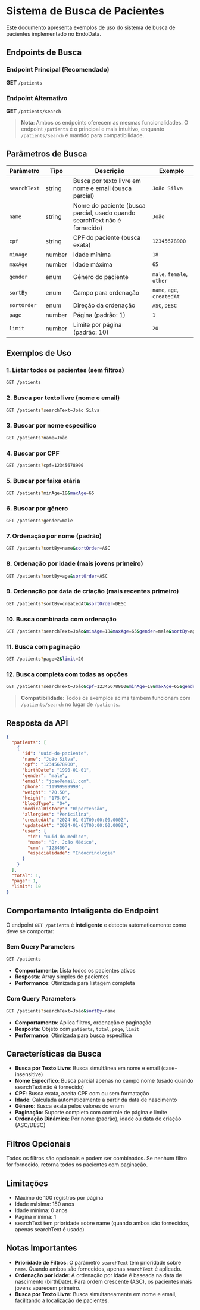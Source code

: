 # Sistema de Busca de Pacientes

Este documento apresenta exemplos de uso do sistema de busca de pacientes implementado no EndoData.

## Endpoints de Busca

### Endpoint Principal (Recomendado)
**GET** `/patients`

### Endpoint Alternativo
**GET** `/patients/search`

> **Nota**: Ambos os endpoints oferecem as mesmas funcionalidades. O endpoint `/patients` é o principal e mais intuitivo, enquanto `/patients/search` é mantido para compatibilidade.

## Parâmetros de Busca

| Parâmetro | Tipo | Descrição | Exemplo |
|-----------|------|-----------|---------|
| `searchText` | string | Busca por texto livre em nome e email (busca parcial) | `João Silva` |
| `name` | string | Nome do paciente (busca parcial, usado quando searchText não é fornecido) | `João` |
| `cpf` | string | CPF do paciente (busca exata) | `12345678900` |
| `minAge` | number | Idade mínima | `18` |
| `maxAge` | number | Idade máxima | `65` |
| `gender` | enum | Gênero do paciente | `male`, `female`, `other` |
| `sortBy` | enum | Campo para ordenação | `name`, `age`, `createdAt` |
| `sortOrder` | enum | Direção da ordenação | `ASC`, `DESC` |
| `page` | number | Página (padrão: 1) | `1` |
| `limit` | number | Limite por página (padrão: 10) | `20` |

## Exemplos de Uso

### 1. Listar todos os pacientes (sem filtros)
```bash
GET /patients
```

### 2. Busca por texto livre (nome e email)
```bash
GET /patients?searchText=João Silva
```

### 3. Buscar por nome específico
```bash
GET /patients?name=João
```

### 4. Buscar por CPF
```bash
GET /patients?cpf=12345678900
```

### 5. Buscar por faixa etária
```bash
GET /patients?minAge=18&maxAge=65
```

### 6. Buscar por gênero
```bash
GET /patients?gender=male
```

### 7. Ordenação por nome (padrão)
```bash
GET /patients?sortBy=name&sortOrder=ASC
```

### 8. Ordenação por idade (mais jovens primeiro)
```bash
GET /patients?sortBy=age&sortOrder=ASC
```

### 9. Ordenação por data de criação (mais recentes primeiro)
```bash
GET /patients?sortBy=createdAt&sortOrder=DESC
```

### 10. Busca combinada com ordenação
```bash
GET /patients?searchText=João&minAge=18&maxAge=65&gender=male&sortBy=age&sortOrder=DESC
```

### 11. Busca com paginação
```bash
GET /patients?page=2&limit=20
```

### 12. Busca completa com todas as opções
```bash
GET /patients?searchText=João&cpf=12345678900&minAge=18&maxAge=65&gender=male&sortBy=createdAt&sortOrder=DESC&page=1&limit=10
```

> **Compatibilidade**: Todos os exemplos acima também funcionam com `/patients/search` no lugar de `/patients`.

## Resposta da API

```json
{
  "patients": [
    {
      "id": "uuid-do-paciente",
      "name": "João Silva",
      "cpf": "12345678900",
      "birthDate": "1990-01-01",
      "gender": "male",
      "email": "joao@email.com",
      "phone": "11999999999",
      "weight": "70.50",
      "height": "175.0",
      "bloodType": "O+",
      "medicalHistory": "Hipertensão",
      "allergies": "Penicilina",
      "createdAt": "2024-01-01T00:00:00.000Z",
      "updatedAt": "2024-01-01T00:00:00.000Z",
      "user": {
        "id": "uuid-do-medico",
        "name": "Dr. João Médico",
        "crm": "123456",
        "especialidade": "Endocrinologia"
      }
    }
  ],
  "total": 1,
  "page": 1,
  "limit": 10
}
```

## Comportamento Inteligente do Endpoint

O endpoint `GET /patients` é **inteligente** e detecta automaticamente como deve se comportar:

### Sem Query Parameters
```bash
GET /patients
```
- **Comportamento**: Lista todos os pacientes ativos
- **Resposta**: Array simples de pacientes
- **Performance**: Otimizada para listagem completa

### Com Query Parameters
```bash
GET /patients?searchText=João&sortBy=name
```
- **Comportamento**: Aplica filtros, ordenação e paginação
- **Resposta**: Objeto com `patients`, `total`, `page`, `limit`
- **Performance**: Otimizada para busca específica

## Características da Busca

- **Busca por Texto Livre**: Busca simultânea em nome e email (case-insensitive)
- **Nome Específico**: Busca parcial apenas no campo nome (usado quando searchText não é fornecido)
- **CPF**: Busca exata, aceita CPF com ou sem formatação
- **Idade**: Calculada automaticamente a partir da data de nascimento
- **Gênero**: Busca exata pelos valores do enum
- **Paginação**: Suporte completo com controle de página e limite
- **Ordenação Dinâmica**: Por nome (padrão), idade ou data de criação (ASC/DESC)

## Filtros Opcionais

Todos os filtros são opcionais e podem ser combinados. Se nenhum filtro for fornecido, retorna todos os pacientes com paginação.

## Limitações

- Máximo de 100 registros por página
- Idade máxima: 150 anos
- Idade mínima: 0 anos
- Página mínima: 1
- searchText tem prioridade sobre name (quando ambos são fornecidos, apenas searchText é usado)

## Notas Importantes

- **Prioridade de Filtros**: O parâmetro `searchText` tem prioridade sobre `name`. Quando ambos são fornecidos, apenas `searchText` é aplicado.
- **Ordenação por Idade**: A ordenação por idade é baseada na data de nascimento (birthDate). Para ordem crescente (ASC), os pacientes mais jovens aparecem primeiro.
- **Busca por Texto Livre**: Busca simultaneamente em nome e email, facilitando a localização de pacientes.
